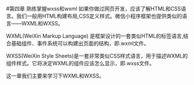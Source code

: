 #第四章 熟练掌握wxss和wxml
如果你做过网页开发，应该了解HTML和CSS语言。我们一般用HTML构建布局,CSS定义样式。微信小程序框架也提供类似的语言——WXML和WXSS。

WXML(WeiXin Markup Language) 是框架设计的一套类似HTML的标签语言,结合基础组件、事件系统可以构建出页面的结构，即.wxml文件。

WXSS(WeiXin Style Sheets)是一套非常类似CSS样式语言，用于描述WXML的组件样式。它将决定WXML的组件应该怎么显示，即.wxss文件。

这一章我们主要来学习下WXML和WXSS。

